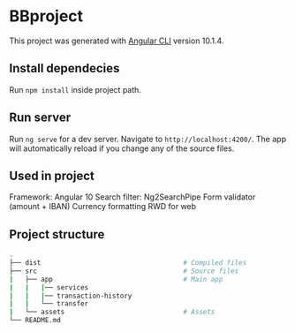 # BBproject

This project was generated with [Angular CLI](https://github.com/angular/angular-cli) version 10.1.4.

## Install dependecies

Run `npm install` inside project path.

## Run server

Run `ng serve` for a dev server. Navigate to `http://localhost:4200/`. The app will automatically reload if you change any of the source files.

## Used in project

Framework: Angular 10
Search filter: Ng2SearchPipe
Form validator (amount + IBAN)
Currency formatting
RWD for web

## Project structure

```bash
.
├── dist                                    # Compiled files
├── src                                     # Source files
|   ├── app                                 # Main app
|   |   |── services                        
|   |   |── transaction-history             
|   |   └── transfer                        
|   └── assets                              # Assets
└── README.md
```
